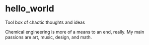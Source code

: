 # hello_world
Tool box of chaotic thoughts and ideas

Chemical engineering is more of a means to an end, really. My main passions are art, music, design, and math. 

